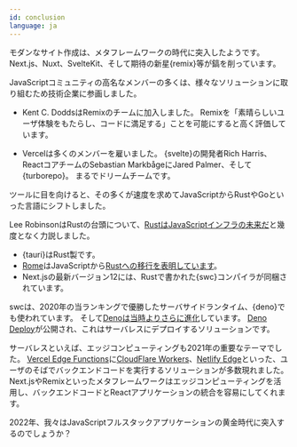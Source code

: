 ```yaml
---
id: conclusion
language: ja
---
```


モダンなサイト作成は、メタフレームワークの時代に突入したようです。
Next.js、Nuxt、SvelteKit、そして期待の新星{remix}等が鎬を削っています。

JavaScriptコミュニティの高名なメンバーの多くは、様々なソリューションに取り組むため技術企業に参画しました。

- Kent C. DoddsはRemixのチームに加入しました。
Remixを「素晴らしいユーザ体験をもたらし、コードに満足する」ことを可能にすると高く評価しています。

- Vercelは多くのメンバーを雇いました。
{svelte}の開発者Rich Harris、ReactコアチームのSebastian MarkbågeにJared Palmer、そして{turborepo}。
まるでドリームチームです。

ツールに目を向けると、その多くが速度を求めてJavaScriptからRustやGoといった言語にシフトしました。

Lee RobinsonはRustの台頭について、[RustはJavaScriptインフラの未来だ](https://leerob.io/blog/rust)と幾度となく力説しました。

- {tauri}はRust製です。
- [Rome](https://rome.tools/)はJavaScriptから[Rustへの移行を表明しています](https://rome.tools/blog/2021/09/21/rome-will-be-rewritten-in-rust)。
- Next.jsの最新バージョン12には、Rustで書かれた{swc}コンパイラが同梱されています。

swcは、2020年の当ランキングで優勝したサーバサイドランタイム、{deno}でも使われています。
そして[Denoは当時よりさらに進化](https://blog.bitsrc.io/is-deno-still-a-thing-a-look-at-the-status-of-the-node-killer-884d47981d09)しています。
[Deno Deploy](https://deno.com/deploy/docs)が公開され、これはサーバレスにデプロイするソリューションです。

サーバレスといえば、エッジコンピューティングも2021年の重要なテーマでした。
[Vercel Edge Functions](https://vercel.com/docs/concepts/functions/edge-functions)に[CloudFlare Workers](https://workers.cloudflare.com/)、[Netlify Edge](https://www.netlify.com/products/edge/edge-handlers/)といった、ユーザのそばでバックエンドコードを実行するソリューションが多数現れました。
Next.jsやRemixといったメタフレームワークはエッジコンピューティングを活用し、バックエンドコードとReactアプリケーションの統合を容易にしてくれます。

2022年、我々はJavaScriptフルスタックアプリケーションの黄金時代に突入するのでしょうか？
